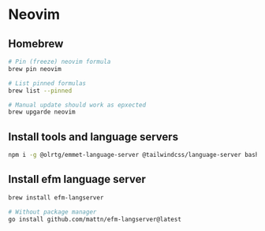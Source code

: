 # Neovim

## Homebrew

```sh
# Pin (freeze) neovim formula
brew pin neovim

# List pinned formulas
brew list --pinned

# Manual update should work as epxected
brew upgarde neovim
```

## Install tools and language servers

```sh
npm i -g @olrtg/emmet-language-server @tailwindcss/language-server bash-language-server cssmodules-language-server prettier serve typescript-language-server typescript vscode-langservers-extracted yaml-language-server
```

## Install efm language server

```sh
brew install efm-langserver

# Without package manager
go install github.com/mattn/efm-langserver@latest
```
